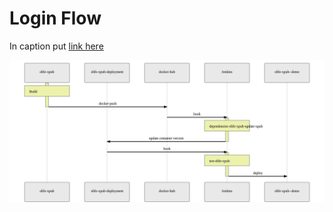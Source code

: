 # Login Flow

  
In caption put  [link here](https://mermaidjs.github.io/mermaid-live-editor/#/view/eyJjb2RlIjoic2VxdWVuY2VEaWFncmFtXG4gICAgcGFydGljaXBhbnQgR0wgYXMgZWxpZmUteHB1YlxuICAgIHBhcnRpY2lwYW50IEdIIGFzIGVsaWZlLXhwdWItZGVwbG95bWVudFxuICAgIHBhcnRpY2lwYW50IERIIGFzIGRvY2tlci1odWJcbiAgICBwYXJ0aWNpcGFudCBKSyBhcyBKZW5raW5zXG4gICAgcGFydGljaXBhbnQgV0VCIGFzIGVsaWZlLXhwdWItLWRlbW9cblxuICAgIGFjdGl2YXRlIEdMXG4gICAgTm90ZSBvdmVyIEdMOiBCdWlsZFxuICAgIEdMIC0-PiBESDogZG9ja2VyLXB1c2hcbiAgICBkZWFjdGl2YXRlIEdMXG4gICAgREggLT4-IEpLOiBob29rXG5cbiAgICBhY3RpdmF0ZSBKS1xuICAgIE5vdGUgb3ZlciBKSzogZGVwZW5kZW5jaWVzLWVsaWZlLXhwdWItdXBkYXRlLXhwdWJcbiAgICBKSyAtPj4gR0g6IHVwZGF0ZSBjb250YWluZXIgdmVyc2lvblxuICAgIGRlYWN0aXZhdGUgSktcblxuICAgIEdIIC0-PiBKSzogaG9va1xuXG4gICAgYWN0aXZhdGUgSktcbiAgICBOb3RlIG92ZXIgSks6IHRlc3QtZWxpZmUteHB1YlxuICAgIEpLIC0-PiBXRUI6IGRlcGxveVxuICAgIGRlYWN0aXZhdGUgSksiLCJtZXJtYWlkIjp7InRoZW1lIjoiZGVmYXVsdCJ9fQ)

![](../.gitbook/assets/image.png)

